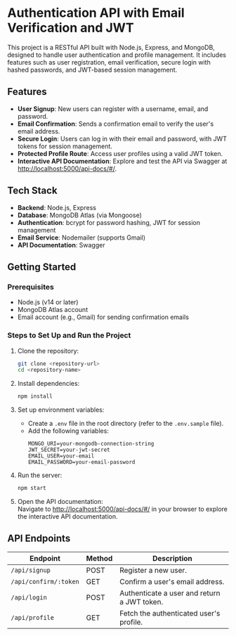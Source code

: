 # Authentication API with Email Verification and JWT

This project is a RESTful API built with Node.js, Express, and MongoDB, designed to handle user authentication and profile management. It includes features such as user registration, email verification, secure login with hashed passwords, and JWT-based session management.

## Features
- **User Signup**: New users can register with a username, email, and password.
- **Email Confirmation**: Sends a confirmation email to verify the user's email address.
- **Secure Login**: Users can log in with their email and password, with JWT tokens for session management.
- **Protected Profile Route**: Access user profiles using a valid JWT token.
- **Interactive API Documentation**: Explore and test the API via Swagger at [http://localhost:5000/api-docs/#/](http://localhost:5000/api-docs/#/).

## Tech Stack
- **Backend**: Node.js, Express
- **Database**: MongoDB Atlas (via Mongoose)
- **Authentication**: bcrypt for password hashing, JWT for session management
- **Email Service**: Nodemailer (supports Gmail)
- **API Documentation**: Swagger

## Getting Started

### Prerequisites
- Node.js (v14 or later)
- MongoDB Atlas account
- Email account (e.g., Gmail) for sending confirmation emails

### Steps to Set Up and Run the Project

1. Clone the repository:
   ```bash
   git clone <repository-url>
   cd <repository-name>
2. Install dependencies:
   ```bash
   npm install

3. Set up environment variables:
   - Create a `.env` file in the root directory (refer to the `.env.sample` file).
   - Add the following variables:
     ```plaintext
     MONGO_URI=your-mongodb-connection-string
     JWT_SECRET=your-jwt-secret
     EMAIL_USER=your-email
     EMAIL_PASSWORD=your-email-password
     ```

4. Run the server:
   ```bash
   npm start
   
5. Open the API documentation:  
   Navigate to [http://localhost:5000/api-docs/#/](http://localhost:5000/api-docs/#/) in your browser to explore the interactive API documentation.

## API Endpoints

| Endpoint             | Method | Description                                  |
|----------------------|--------|----------------------------------------------|
| `/api/signup`        | POST   | Register a new user.                        |
| `/api/confirm/:token`| GET    | Confirm a user's email address.             |
| `/api/login`         | POST   | Authenticate a user and return a JWT token. |
| `/api/profile`       | GET    | Fetch the authenticated user's profile.     |

